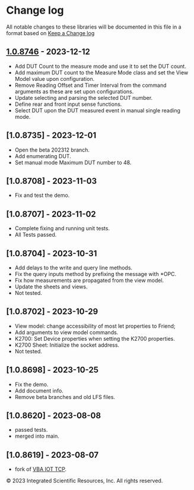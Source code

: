 # Change log
All notable changes to these libraries will be documented in this file in a format based on [Keep a Change log]

## [1.0.8746] - 2023-12-12
* Add DUT Count to the measure mode and use it to set the DUT count.
* Add maximum DUT count to the Measure Mode class and set the View Model value upon configuration.
* Remove Reading Offset and Timer Interval from the command arguments as these are set upon configurations.
* Update selecting and parsing the selected DUT number.
* Define rear and front input sense functions.
* Select DUT upon the DUT measured event in manual single reading mode.

## [1.0.8735] - 2023-12-01
* Open the beta 202312 branch.
* Add enumerating DUT.
* Set manual mode Maximum DUT number to 48.

## [1.0.8708] - 2023-11-03
* Fix and test the demo.

## [1.0.8707] - 2023-11-02
* Complete fixing and running unit tests.
* All Tests passed.

## [1.0.8704] - 2023-10-31
* Add delays to the write and query line methods.
* Fix the query inputs method by prefixing the message with *OPC.
* Fix how measurements are propagated from the view model.
* Update the sheets and views.
* Not tested.

## [1.0.8702] - 2023-10-29
* View model: change accessibility of most let properties to Friend;
* Add arguments to view model commands.
* K2700: Set Device properties when setting the K2700 properties.
* K2700 Sheet: Initialize the socket address.
* Not tested.

## [1.0.8698] - 2023-10-25
* Fix the demo.
* Add document info.
* Remove beta branches and old LFS files.

## [1.0.8620] - 2023-08-08
* passed tests.
* merged into main.

## [1.0.8619] - 2023-08-07
* fork of [VBA IOT TCP]. 

&copy;  2023 Integrated Scientific Resources, Inc. All rights reserved.

[1.0.8746]: https://github.com/ATECoder/vba.tcp.scpi
[Keep a Change log]: https://keepachangelog.com/en/1.0.0/
[VBA IOT TCP]: https://github.com/ATECoder/vba.iot.tcp